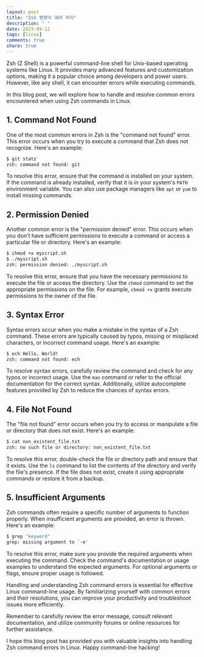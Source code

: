 ```yaml
---
layout: post
title: "Zsh 명령어 에러 처리"
description: " "
date: 2023-09-12
tags: [linux]
comments: true
share: true
---
```


Zsh (Z Shell) is a powerful command-line shell for Unix-based operating systems like Linux. It provides many advanced features and customization options, making it a popular choice among developers and power users. However, like any shell, it can encounter errors while executing commands.

In this blog post, we will explore how to handle and resolve common errors encountered when using Zsh commands in Linux.

## 1. Command Not Found

One of the most common errors in Zsh is the "command not found" error. This error occurs when you try to execute a command that Zsh does not recognize. Here's an example:

```zsh
$ git statz
zsh: command not found: git
```

To resolve this error, ensure that the command is installed on your system. If the command is already installed, verify that it is in your system's `PATH` environment variable. You can also use package managers like `apt` or `yum` to install missing commands.

## 2. Permission Denied

Another common error is the "permission denied" error. This occurs when you don't have sufficient permissions to execute a command or access a particular file or directory. Here's an example:

```zsh
$ chmod +x myscript.sh
$ ./myscript.sh
zsh: permission denied: ./myscript.sh
```

To resolve this error, ensure that you have the necessary permissions to execute the file or access the directory. Use the `chmod` command to set the appropriate permissions on the file. For example, `chmod +x` grants execute permissions to the owner of the file.

## 3. Syntax Error

Syntax errors occur when you make a mistake in the syntax of a Zsh command. These errors are typically caused by typos, missing or misplaced characters, or incorrect command usage. Here's an example:

```zsh
$ ech Hello, World!
zsh: command not found: ech
```

To resolve syntax errors, carefully review the command and check for any typos or incorrect usage. Use the `man` command or refer to the official documentation for the correct syntax. Additionally, utilize autocomplete features provided by Zsh to reduce the chances of syntax errors.

## 4. File Not Found

The "file not found" error occurs when you try to access or manipulate a file or directory that does not exist. Here's an example:

```zsh
$ cat non_existent_file.txt
zsh: no such file or directory: non_existent_file.txt
```

To resolve this error, double-check the file or directory path and ensure that it exists. Use the `ls` command to list the contents of the directory and verify the file's presence. If the file does not exist, create it using appropriate commands or restore it from a backup.

## 5. Insufficient Arguments

Zsh commands often require a specific number of arguments to function properly. When insufficient arguments are provided, an error is thrown. Here's an example:

```zsh
$ grep "keyword"
grep: missing argument to `-e'
```

To resolve this error, make sure you provide the required arguments when executing the command. Check the command's documentation or usage examples to understand the expected arguments. For optional arguments or flags, ensure proper usage is followed.

Handling and understanding Zsh command errors is essential for effective Linux command-line usage. By familiarizing yourself with common errors and their resolutions, you can improve your productivity and troubleshoot issues more efficiently.

Remember to carefully review the error message, consult relevant documentation, and utilize community forums or online resources for further assistance.

I hope this blog post has provided you with valuable insights into handling Zsh command errors in Linux. Happy command-line hacking!